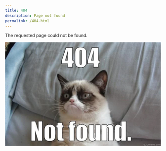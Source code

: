 ```yaml
---
title: 404
description: Page not found
permalink: /404.html
---
```


The requested page could not be found.

![not found](/assets/theme/images/404_not_found.png)
